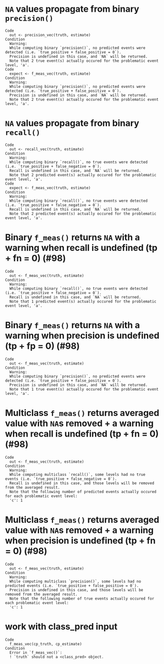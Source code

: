 # `NA` values propagate from binary `precision()`

    Code
      out <- precision_vec(truth, estimate)
    Condition
      Warning:
      While computing binary `precision()`, no predicted events were detected (i.e. `true_positive + false_positive = 0`). 
      Precision is undefined in this case, and `NA` will be returned.
      Note that 2 true event(s) actually occured for the problematic event level, 'a'.
    Code
      expect <- f_meas_vec(truth, estimate)
    Condition
      Warning:
      While computing binary `precision()`, no predicted events were detected (i.e. `true_positive + false_positive = 0`). 
      Precision is undefined in this case, and `NA` will be returned.
      Note that 2 true event(s) actually occured for the problematic event level, 'a'.

# `NA` values propagate from binary `recall()`

    Code
      out <- recall_vec(truth, estimate)
    Condition
      Warning:
      While computing binary `recall()`, no true events were detected (i.e. `true_positive + false_negative = 0`). 
      Recall is undefined in this case, and `NA` will be returned.
      Note that 2 predicted event(s) actually occured for the problematic event level, 'a'.
    Code
      expect <- f_meas_vec(truth, estimate)
    Condition
      Warning:
      While computing binary `recall()`, no true events were detected (i.e. `true_positive + false_negative = 0`). 
      Recall is undefined in this case, and `NA` will be returned.
      Note that 2 predicted event(s) actually occured for the problematic event level, 'a'.

# Binary `f_meas()` returns `NA` with a warning when recall is undefined (tp + fn = 0) (#98)

    Code
      out <- f_meas_vec(truth, estimate)
    Condition
      Warning:
      While computing binary `recall()`, no true events were detected (i.e. `true_positive + false_negative = 0`). 
      Recall is undefined in this case, and `NA` will be returned.
      Note that 1 predicted event(s) actually occured for the problematic event level, 'a'.

# Binary `f_meas()` returns `NA` with a warning when precision is undefined (tp + fp = 0) (#98)

    Code
      out <- f_meas_vec(truth, estimate)
    Condition
      Warning:
      While computing binary `precision()`, no predicted events were detected (i.e. `true_positive + false_positive = 0`). 
      Precision is undefined in this case, and `NA` will be returned.
      Note that 1 true event(s) actually occured for the problematic event level, 'a'.

# Multiclass `f_meas()` returns averaged value with `NA`s removed + a warning when recall is undefined (tp + fn = 0) (#98)

    Code
      out <- f_meas_vec(truth, estimate)
    Condition
      Warning:
      While computing multiclass `recall()`, some levels had no true events (i.e. `true_positive + false_negative = 0`). 
      Recall is undefined in this case, and those levels will be removed from the averaged result.
      Note that the following number of predicted events actually occured for each problematic event level:
      'c': 1

# Multiclass `f_meas()` returns averaged value with `NA`s removed + a warning when precision is undefined (tp + fn = 0) (#98)

    Code
      out <- f_meas_vec(truth, estimate)
    Condition
      Warning:
      While computing multiclass `precision()`, some levels had no predicted events (i.e. `true_positive + false_positive = 0`). 
      Precision is undefined in this case, and those levels will be removed from the averaged result.
      Note that the following number of true events actually occured for each problematic event level:
      'c': 1

# work with class_pred input

    Code
      f_meas_vec(cp_truth, cp_estimate)
    Condition
      Error in `f_meas_vec()`:
      ! `truth` should not a <class_pred> object.

